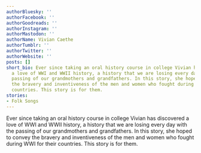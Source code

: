 ```yaml
---
authorBluesky: ''
authorFacebook: ''
authorGoodreads: ''
authorInstagram: ''
authorMastodon: ''
authorName: Vivian Caethe
authorTumblr: ''
authorTwitter: ''
authorWebsite: ''
posts: []
short_bio: Ever since taking an oral history course in college Vivian has discovered
  a love of WWI and WWII history, a history that we are losing every day with the
  passing of our grandmothers and grandfathers. In this story, she hoped to convey
  the bravery and inventiveness of the men and women who fought during WWI for their
  countries. This story is for them.
stories:
- Folk Songs
---
```


Ever since taking an oral history course in college Vivian has discovered a love of WWI and WWII history, a history that we are losing every day with the passing of our grandmothers and grandfathers. In this story, she hoped to convey the bravery and inventiveness of the men and women who fought during WWI for their countries. This story is for them.